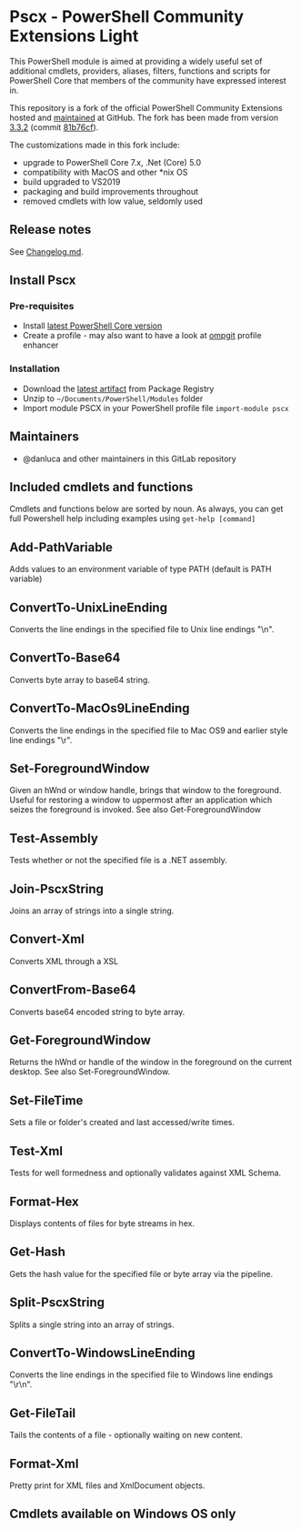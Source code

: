 # Pscx - PowerShell Community Extensions Light

This PowerShell module is aimed at providing a widely useful set of additional cmdlets, providers, aliases, filters, functions and
scripts for PowerShell Core that members of the community have expressed interest in.

This repository is a fork of the official PowerShell Community Extensions hosted and [maintained](https://github.com/Pscx/Pscx#maintainers) at GitHub. The fork has been made from 
version [3.3.2](https://github.com/Pscx/Pscx/releases/tag/v3.3.2) (commit [81b76cf](https://github.com/Pscx/Pscx/commit/81b76cfdb1343f84880e0e2cd647db5c56cf354b)).

The customizations made in this fork include:
* upgrade to PowerShell Core 7.x, .Net (Core) 5.0
* compatibility with MacOS and other *nix OS
* build upgraded to VS2019
* packaging and build improvements throughout
* removed cmdlets with low value, seldomly used

## Release notes

See [Changelog.md](CHANGELOG.md).

## Install Pscx

### Pre-requisites

* Install [latest PowerShell Core version](https://github.com/PowerShell/PowerShell/releases/latest)
* Create a profile - may also want to have a look at [ompgit](https://gitlab.com/danluca/ohmyposhgit) profile enhancer

### Installation

* Download the [latest artifact](https://gitlab.com/danluca/pscx-light/releases/latest) from Package Registry
* Unzip to `~/Documents/PowerShell/Modules` folder
* Import module PSCX in your PowerShell profile file `import-module pscx`

## Maintainers
 - @danluca and other maintainers in this GitLab repository


## Included cmdlets and functions

Cmdlets and functions below are sorted by noun. As always, you can get full Powershell help including examples using `get-help [command]`

## Add-PathVariable
Adds values to an environment variable of type PATH (default is PATH variable)

## ConvertTo-UnixLineEnding
Converts the line endings in the specified file to Unix line endings \"\\n\".

## ConvertTo-Base64
Converts byte array to base64 string.

## ConvertTo-MacOs9LineEnding
Converts the line endings in the specified file to Mac OS9 and earlier style line endings \"\\r\".

## Set-ForegroundWindow
Given an hWnd or window handle, brings that window to the foreground. Useful for restoring a window to uppermost after an application which seizes the foreground is invoked. See also Get-ForegroundWindow

## Test-Assembly
Tests whether or not the specified file is a .NET assembly.

## Join-PscxString
Joins an array of strings into a single string.

## Convert-Xml
Converts XML through a XSL

## ConvertFrom-Base64
Converts base64 encoded string to byte array.

## Get-ForegroundWindow
Returns the hWnd or handle of the window in the foreground on the current desktop. See also Set-ForegroundWindow.

## Set-FileTime
Sets a file or folder's created and last accessed/write times.

## Test-Xml
Tests for well formedness and optionally validates against XML Schema.

## Format-Hex
Displays contents of files for byte streams in hex.

## Get-Hash
Gets the hash value for the specified file or byte array via the pipeline.

## Split-PscxString
Splits a single string into an array of strings.

## ConvertTo-WindowsLineEnding
Converts the line endings in the specified file to Windows line endings \"\\r\\n\".

## Get-FileTail
Tails the contents of a file - optionally waiting on new content.

## Format-Xml
Pretty print for XML files and XmlDocument objects.

## Cmdlets available on Windows OS only

